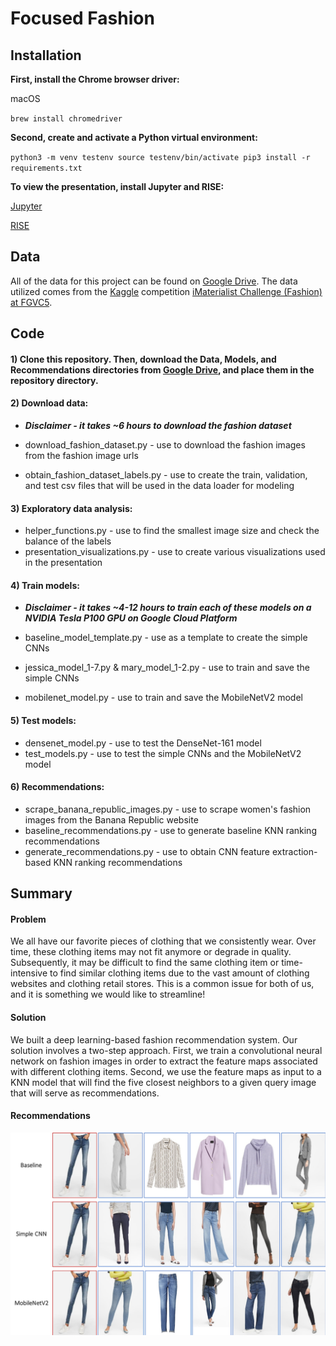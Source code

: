 # Focused Fashion

## Installation

**First, install the Chrome browser driver:**

macOS

`brew install chromedriver`

**Second, create and activate a Python virtual environment:** 

`python3 -m venv testenv
source testenv/bin/activate
pip3 install -r requirements.txt`

**To view the presentation, install Jupyter and RISE:**

[Jupyter](https://jupyter.org/install)

[RISE](https://rise.readthedocs.io/en/maint-5.6/installation.html)

## Data
All of the data for this project can be found on [Google Drive](https://drive.google.com/drive/folders/1v9XhqYrJyQy-g-0UGNGZm3h1xCKacDlC?usp=sharing). The data utilized comes from the [Kaggle](https://www.kaggle.com/c/imaterialist-challenge-fashion-2018) competition [iMaterialist Challenge (Fashion) at FGVC5](https://github.com/visipedia/imat_fashion_comp).

## Code
#### 1) Clone this repository. Then, download the Data, Models, and Recommendations directories from [Google Drive](https://drive.google.com/drive/folders/1v9XhqYrJyQy-g-0UGNGZm3h1xCKacDlC?usp=sharing), and place them in the repository directory.

#### 2) Download data:

- ***Disclaimer - it takes ~6 hours to download the fashion dataset***

- download_fashion_dataset.py - use to download the fashion images from the fashion image urls
- obtain_fashion_dataset_labels.py - use to create the train, validation, and test csv files that will be used in the data loader for modeling

#### 3) Exploratory data analysis:

- helper_functions.py - use to find the smallest image size and check the balance of the labels
- presentation_visualizations.py - use to create various visualizations used in the presentation

#### 4) Train models:

- ***Disclaimer - it takes ~4-12 hours to train each of these models on a NVIDIA Tesla P100 GPU on Google Cloud Platform***

- baseline_model_template.py - use as a template to create the simple CNNs
- jessica_model_1-7.py & mary_model_1-2.py - use to train and save the simple CNNs
- mobilenet_model.py - use to train and save the MobileNetV2 model

#### 5) Test models: 

- densenet_model.py - use to test the DenseNet-161 model
- test_models.py - use to test the simple CNNs and the MobileNetV2 model

#### 6) Recommendations:

- scrape_banana_republic_images.py - use to scrape women's fashion images from the Banana Republic website
- baseline_recommendations.py - use to generate baseline KNN ranking recommendations
- generate_recommendations.py - use to obtain CNN feature extraction-based KNN ranking recommendations

## Summary
#### Problem
We all have our favorite pieces of clothing that we consistently wear. Over time, these clothing items may not fit anymore or degrade in quality. Subsequently, it may be difficult to find the same clothing item or time-intensive to find similar clothing items due to the vast amount of clothing websites and clothing retail stores. This is a common issue for both of us, and it is something we would like to streamline!
#### Solution
We built a deep learning-based fashion recommendation system. Our solution involves a two-step approach. First, we train a convolutional neural network on fashion images in order to extract the feature maps associated with different clothing items. Second, we use the feature maps as input to a KNN model that will find the five closest neighbors to a given query image that will serve as recommendations.
#### Recommendations
![Jeans Recommendations](https://github.com/mgibbs1259/Final-Project-Group8/blob/master/Final-Group-Presentation/jeans_recommendations.png)
